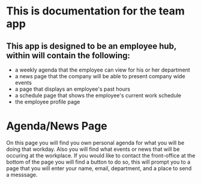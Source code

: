 # This is documentation for the team app
## This app is designed to be an employee hub, within will contain the following:
* a weekly agenda that the employee can view for his or her department
* a news page that the company will be able to present company wide events
* a page that displays an employee's past hours
* a schedule page that shows the employee's current work schedule
* the employee profile page
# Agenda/News Page
On this page you will find you own personal agenda for what you will be doing that workday.
Also you will find what events or news that will be occuring at the workplace.
If you would like to contact the front-office at the bottom of the page you will find a button to do so,
this will prompt you to a page that you will enter your name, email, department, and a place to send a messsage.
